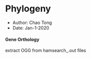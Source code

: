 # Phylogeny

- Author: Chao Tong
- Date: Jan-1-2020


#### Gene Orthology

extract OGG from hamsearch_<species>.out files
